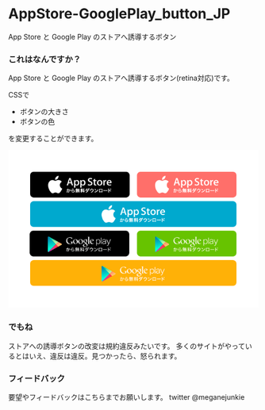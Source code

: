 # AppStore-GooglePlay_button_JP

App Store と Google Play のストアへ誘導するボタン

### これはなんですか？
App Store と Google Play のストアへ誘導するボタン(retina対応)です。

CSSで

* ボタンの大きさ
* ボタンの色

を変更することができます。

<img src="https://raw.githubusercontent.com/meganekids/AppStore-GooglePlay_button_JP/master/img/readme.png" alt="img/readme.png">

### でもね
ストアへの誘導ボタンの改変は規約違反みたいです。
多くのサイトがやっているとはいえ、違反は違反。見つかったら、怒られます。

### フィードバック
要望やフィードバックはこちらまでお願いします。
twitter @meganejunkie
